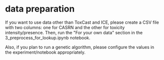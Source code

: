 # data preparation
If you want to use data other than ToxCast and ICE, please create a CSV file with two columns: one for CASRN and the other for toxicity intensity/presence. Then, run the "For your own data" section in the 3_preprocess_for_lookup.ipynb notebook.  
  
Also, if you plan to run a genetic algorithm, please configure the values in the experiment/notebook appropriately.